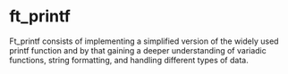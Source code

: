 # ft_printf
Ft_printf consists of implementing a simplified version of the widely used printf function and by that gaining a deeper understanding of variadic functions, string formatting, and handling different types of data.
